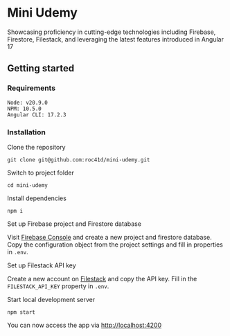 # Mini Udemy

Showcasing proficiency in cutting-edge technologies including Firebase, Firestore, Filestack, and leveraging the latest features introduced in Angular 17

## Getting started

### Requirements
```
Node: v20.9.0
NPM: 10.5.0
Angular CLI: 17.2.3
```

### Installation
Clone the repository

```
git clone git@github.com:roc41d/mini-udemy.git
```

Switch to project folder

```
cd mini-udemy
```

Install dependencies

```
npm i
```

Set up Firebase project and Firestore database

Visit [Firebase Console](https://console.firebase.google.com) and create a new project and firestore database. Copy the configuration object from the project settings and fill in properties in `.env`.

Set up Filestack API key

Create a new account on [Filestack](https://dev.filestack.com) and copy the API key. Fill in the `FILESTACK_API_KEY` property in `.env`.


Start local development server

```
npm start
```

You can now access the app via [http://localhost:4200](http://localhost:4200)